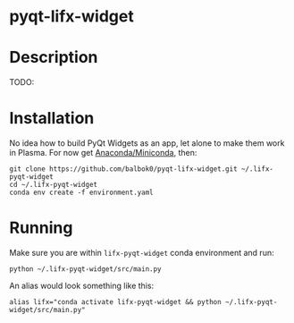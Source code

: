 # pyqt-lifx-widget

# Description
TODO:

# Installation
No idea how to build PyQt Widgets as an app, let alone to make them work in Plasma. For now get [Anaconda/Miniconda](https://www.anaconda.com/products/individual), then:
```
git clone https://github.com/balbok0/pyqt-lifx-widget.git ~/.lifx-pyqt-widget
cd ~/.lifx-pyqt-widget
conda env create -f environment.yaml
```

# Running
Make sure you are within `lifx-pyqt-widget` conda environment and run:
```
python ~/.lifx-pyqt-widget/src/main.py
```

An alias would look something like this:
```
alias lifx="conda activate lifx-pyqt-widget && python ~/.lifx-pyqt-widget/src/main.py"
```